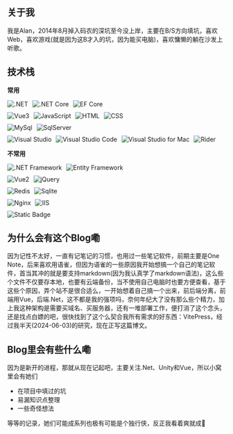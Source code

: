 ## 关于我

我是Alan，2014年8月掉入码农的深坑至今没上岸，主要在B/S方向填坑，喜欢Web，喜欢游戏(就是因为这B才入的坑，因为能买电脑)，喜欢慵懒的躺在沙发上听歌。

## 技术栈

**常用**

<div class="badge-container">
    <img alt=".NET" src="https://img.shields.io/badge/.NET-blue?logo=.NET">
    <img alt=".NET Core" src="https://img.shields.io/badge/.NET%20Core-blue?logo=.NET">
    <img alt="EF Core" src="https://img.shields.io/badge/Entity%20Framework%20Core-blue?logo=.NET">
</div>

<div class="badge-container">
    <img alt="Vue3" src="https://img.shields.io/badge/-Vue3-C0C0C0?logo=Vue.js&amp;logoColor=4FC08D">
    <img alt="JavaScript" src="https://img.shields.io/badge/-JavaScript-A9A9A9?logo=JavaScript&logoColor=F7DF1E">
    <img alt="HTML" src="https://img.shields.io/badge/-HTML5-A9A9A9?logo=HTML5&logoColor=E34F26">
    <img alt="CSS" src="https://img.shields.io/badge/-CSS3-A9A9A9?logo=CSS3&logoColor=1572B6">
</div>

<div class="badge-container">
    <img alt="MySql" src="https://img.shields.io/badge/MySql-green?logo=MySql">
    <img alt="SqlServer" src="https://img.shields.io/badge/SqlServer-green?logo=Microsoft%20Sql%20Server">
</div>

<div class="badge-container">
    <img alt="Visual Studio" src="https://img.shields.io/badge/Visual%20Studio-7559a9?logo=Visual%20Studio">
    <img alt="Visual Studio Code" src="https://img.shields.io/badge/Visual%20Studio%20Code-7559a9?logo=Visual%20Studio%20Code">
    <img alt="Visual Studio for Mac" src="https://img.shields.io/badge/Visual%20Studio%20for%20Mac-7559a9?logo=Visual%20Studio">
    <img alt="Rider" src="https://img.shields.io/badge/JetBrains%20Rider-7559a9?logo=Rider">
</div>

   
  

**不常用**

<div class="badge-container">
    <img alt=".NET Framework" src="https://img.shields.io/badge/.NET%20Framework-blue?logo=.NET">
    <img alt="Entity Framework" src="https://img.shields.io/badge/Entity%20Framework-blue?logo=.NET">
</div>

<div class="badge-container">
    <img alt="Vue2" src="https://img.shields.io/badge/Vue2-C0C0C0?logo=Vue.js&logoColor=4FC08D">
    <img alt="jQuery" src="https://img.shields.io/badge/jQuery-C0C0C0?logo=jQuery&logoColor=4FC08D">
</div>

<div class="badge-container">
    <img alt="Redis" src="https://img.shields.io/badge/Redis-green?logo=Redis">
    <img alt="Sqlite" src="https://img.shields.io/badge/Sqlite-green?logo=Sqlite">
</div>

<div class="badge-container">
    <img alt="Nginx" src="https://img.shields.io/badge/Nginx-7559a9?logo=Nginx">
    <img alt="IIS" src="https://img.shields.io/badge/IIS-7559a9?logo=IIS">
</div>
<img alt="Static Badge" src="https://img.shields.io/badge/Unity-4dabcf?logo=unity">

 
     
     
     

## 为什么会有这个Blog嘞

因为记性不太好，一直有记笔记的习惯，也用过一些笔记软件，前期主要是One Note，后来喜欢用语雀，但因为语雀的一些原因我开始想搞一个自己的笔记软件，首当其冲的就是要支持markdown(因为我认真学了markdown语法)，这么些个文件不仅要存本地，也要有云端备份，当不使用自己电脑时也要方便查看，基于这些个原因，弄个站不是很合适么，一开始想着自己搞一个出来，前后端分离，前端用Vue，后端.Net，这不都是我的强项吗，奈何年纪大了没有那么些个精力，加上我这种架构是需要买域名、买服务器，还有一堆部署工作，便打消了这个念头，还是找点白嫖的吧，很快找到了这个么契合我所有需求的好东西：VitePress，经过我半天(2024-06-03)的研究，现在正写这篇博文。 

## Blog里会有些什么嘞

因为是新开的进程，那就从现在记起吧，主要关注.Net、Unity和Vue，所以小窝里会有她们
- 在项目中填过的坑
- 易漏知识点整理
- 一些奇怪想法
     
等等的记录，她们可能成系列也极有可能是个独行侠，反正我看着爽就成🤦

<style>
    .badge-container{
        display: flex;
        margin-bottom: 10px;
    }
    .badge-container img{
        margin-right: 10px;
    }
</style>